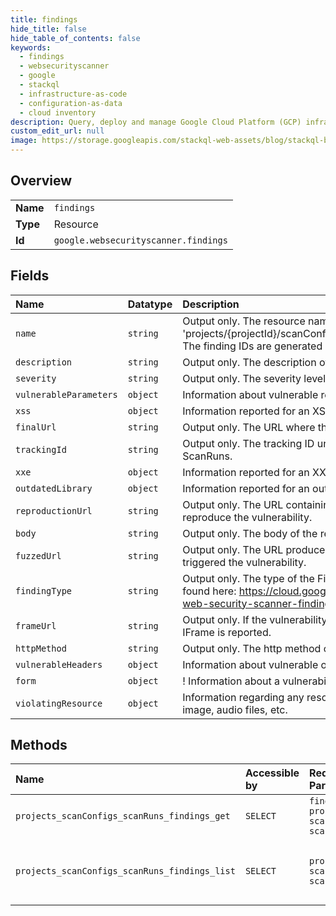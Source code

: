 ```yaml
---
title: findings
hide_title: false
hide_table_of_contents: false
keywords:
  - findings
  - websecurityscanner
  - google    
  - stackql
  - infrastructure-as-code
  - configuration-as-data
  - cloud inventory
description: Query, deploy and manage Google Cloud Platform (GCP) infrastructure and resources using SQL
custom_edit_url: null
image: https://storage.googleapis.com/stackql-web-assets/blog/stackql-blog-post-featured-image.png
---
```

  
    

## Overview
<table><tbody>
<tr><td><b>Name</b></td><td><code>findings</code></td></tr>
<tr><td><b>Type</b></td><td>Resource</td></tr>
<tr><td><b>Id</b></td><td><code>google.websecurityscanner.findings</code></td></tr>
</tbody></table>

## Fields
| Name | Datatype | Description |
|:-----|:---------|:------------|
| `name` | `string` | Output only. The resource name of the Finding. The name follows the format of 'projects/{projectId}/scanConfigs/{scanConfigId}/scanruns/{scanRunId}/findings/{findingId}'. The finding IDs are generated by the system. |
| `description` | `string` | Output only. The description of the vulnerability. |
| `severity` | `string` | Output only. The severity level of the reported vulnerability. |
| `vulnerableParameters` | `object` | Information about vulnerable request parameters. |
| `xss` | `object` | Information reported for an XSS. |
| `finalUrl` | `string` | Output only. The URL where the browser lands when the vulnerability is detected. |
| `trackingId` | `string` | Output only. The tracking ID uniquely identifies a vulnerability instance across multiple ScanRuns. |
| `xxe` | `object` | Information reported for an XXE. |
| `outdatedLibrary` | `object` | Information reported for an outdated library. |
| `reproductionUrl` | `string` | Output only. The URL containing human-readable payload that user can leverage to reproduce the vulnerability. |
| `body` | `string` | Output only. The body of the request that triggered the vulnerability. |
| `fuzzedUrl` | `string` | Output only. The URL produced by the server-side fuzzer and used in the request that triggered the vulnerability. |
| `findingType` | `string` | Output only. The type of the Finding. Detailed and up-to-date information on findings can be found here: https://cloud.google.com/security-command-center/docs/how-to-remediate-web-security-scanner-findings |
| `frameUrl` | `string` | Output only. If the vulnerability was originated from nested IFrame, the immediate parent IFrame is reported. |
| `httpMethod` | `string` | Output only. The http method of the request that triggered the vulnerability, in uppercase. |
| `vulnerableHeaders` | `object` | Information about vulnerable or missing HTTP Headers. |
| `form` | `object` | ! Information about a vulnerability with an HTML. |
| `violatingResource` | `object` | Information regarding any resource causing the vulnerability such as JavaScript sources, image, audio files, etc. |
## Methods
| Name | Accessible by | Required Params | Description |
|:-----|:--------------|:----------------|:------------|
| `projects_scanConfigs_scanRuns_findings_get` | `SELECT` | `findingsId, projectsId, scanConfigsId, scanRunsId` | Gets a Finding. |
| `projects_scanConfigs_scanRuns_findings_list` | `SELECT` | `projectsId, scanConfigsId, scanRunsId` | List Findings under a given ScanRun. |
